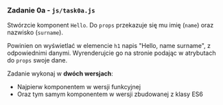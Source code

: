 ### Zadanie 0a - `js/task0a.js`

Stwórzcie komponent `Hello`. Do `props` przekazuje się mu imię (`name`) oraz nazwisko (`surname`).

Powinien on wyświetlać w elemencie `h1` napis "Hello, name surname", z odpowiednimi danymi. Wyrenderujcie go na stronie podając w atrybutach do `props` swoje dane.


Zadanie wykonaj w **dwóch wersjach**:
- Najpierw komponentem w wersji funkcyjnej
- Oraz tym samym komponentem w wersji zbudowanej z klasy ES6